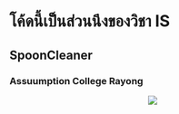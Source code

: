 # โค้ดนี้เป็นส่วนนึงของวิชา IS
## SpoonCleaner
### Assuumption College Rayong


<div align="center">
<a href="#"><img src="https://cdn.discordapp.com/attachments/759771400721530920/813424165922537522/Untitled_Sketch_bb.png"></a>

